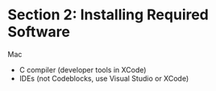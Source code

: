 # Section 2: Installing Required Software

Mac
* C compiler (developer tools in XCode)
* IDEs (not Codeblocks, use Visual Studio or XCode)
